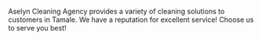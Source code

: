 Aselyn Cleaning Agency provides a variety of cleaning solutions to customers in Tamale. We have a reputation for excellent service! Choose us to serve you best!
